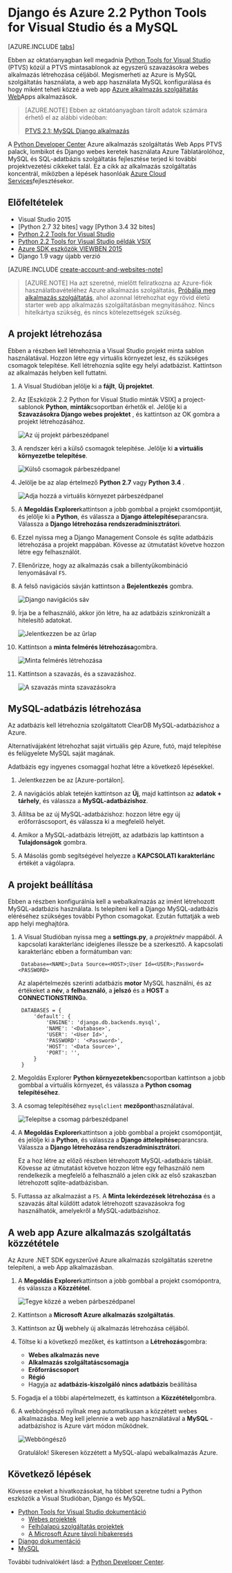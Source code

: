 <properties 
    pageTitle="Django és Azure 2.2 Python Tools for Visual Studio és a MySQL" 
    description="Megtudhatja, hogy miként Django webalkalmazást tárolja az adatokat a MySQL-adatbázis példány létrehozása az Python Tools for Visual Studio segítségével, és Azure alkalmazás szolgáltatás Web Apps alkalmazások telepítheti." 
    services="app-service\web" 
    documentationCenter="python" 
    authors="huguesv" 
    manager="wpickett" 
    editor=""/>

<tags 
    ms.service="app-service-web" 
    ms.workload="web" 
    ms.tgt_pltfrm="na" 
    ms.devlang="python"
    ms.topic="get-started-article" 
    ms.date="07/07/2016"
    ms.author="huvalo"/>

# <a name="django-and-mysql-on-azure-with-python-tools-22-for-visual-studio"></a>Django és Azure 2.2 Python Tools for Visual Studio és a MySQL 

[AZURE.INCLUDE [tabs](../../includes/app-service-web-get-started-nav-tabs.md)]

Ebben az oktatóanyagban kell megadnia [Python Tools for Visual Studio] (PTVS) közül a PTVS mintasablonok az egyszerű szavazásokra webes alkalmazás létrehozása céljából. Megismerheti az Azure is MySQL szolgáltatás használata, a web app használata MySQL konfigurálása és hogy miként teheti közzé a web app [Azure alkalmazás szolgáltatás Web](http://go.microsoft.com/fwlink/?LinkId=529714)Apps alkalmazások.

> [AZURE.NOTE] Ebben az oktatóanyagban tárolt adatok számára érhető el az alábbi videóban:
> 
> [PTVS 2.1: MySQL Django alkalmazás][video]

A [Python Developer Center] Azure alkalmazás szolgáltatás Web Apps PTVS palack, lombikot és Django webes keretek használata Azure Táblatárolóhoz, MySQL és SQL-adatbázis szolgáltatás fejlesztése terjed ki további projektvezetési cikkeket talál. Ez a cikk az alkalmazás szolgáltatás koncentrál, miközben a lépések hasonlóak [Azure Cloud Services]fejlesztésekor.

## <a name="prerequisites"></a>Előfeltételek

 - Visual Studio 2015
 - [Python 2.7 32 bites] vagy [Python 3.4 32 bites]
 - [Python 2.2 Tools for Visual Studio]
 - [Python 2.2 Tools for Visual Studio példák VSIX]
 - [Azure SDK eszközök VIEWBEN 2015]
 - Django 1.9 vagy újabb verzió

[AZURE.INCLUDE [create-account-and-websites-note](../../includes/create-account-and-websites-note.md)]

<!-- This note should not render as part of the the previous include. -->

> [AZURE.NOTE] Ha azt szeretné, mielőtt feliratkozna az Azure-fiók használatbavételéhez Azure alkalmazás szolgáltatás, [Próbálja meg alkalmazás szolgáltatás](http://go.microsoft.com/fwlink/?LinkId=523751), ahol azonnal létrehozhat egy rövid életű starter web app alkalmazás szolgáltatásban megnyitásához. Nincs hitelkártya szükség, és nincs kötelezettségek szükség.

## <a name="create-the-project"></a>A projekt létrehozása

Ebben a részben kell létrehoznia a Visual Studio projekt minta sablon használatával. Hozzon létre egy virtuális környezet lesz, és szükséges csomagok telepítése. Kell létrehoznia sqlite egy helyi adatbázist. Kattintson az alkalmazás helyben kell futtatni.

1. A Visual Studióban jelölje ki a **fájlt**, **Új projektet**.

1. Az [Eszközök 2.2 Python for Visual Studio minták VSIX] a project-sablonok **Python**, **minták**csoportban érhetők el. Jelölje ki a **Szavazásokra Django webes projektet** , és kattintson az OK gombra a projekt létrehozásához.

    ![Az új projekt párbeszédpanel](./media/web-sites-python-ptvs-django-mysql/PollsDjangoNewProject.png)

1. A rendszer kéri a külső csomagok telepítése. Jelölje ki **a virtuális környezetbe telepítése**.

    ![Külső csomagok párbeszédpanel](./media/web-sites-python-ptvs-django-mysql/PollsDjangoExternalPackages.png)

1. Jelölje be az alap értelmező **Python 2.7** vagy **Python 3.4** .

    ![Adja hozzá a virtuális környezet párbeszédpanel](./media/web-sites-python-ptvs-django-mysql/PollsCommonAddVirtualEnv.png)

1. A **Megoldás Explorer**kattintson a jobb gombbal a projekt csomópontját, és jelölje ki a **Python**, és válassza a **Django áttelepítése**parancsra.  Válassza a **Django létrehozása rendszeradminisztrátori**.

1. Ezzel nyissa meg a Django Management Console és sqlite adatbázis létrehozása a projekt mappában. Kövesse az útmutatást követve hozzon létre egy felhasználót.

1. Ellenőrizze, hogy az alkalmazás csak a billentyűkombináció lenyomásával `F5`.

1. A felső navigációs sávján kattintson a **Bejelentkezés** gombra.

    ![Django navigációs sáv](./media/web-sites-python-ptvs-django-mysql/PollsDjangoCommonBrowserLocalMenu.png)

1. Írja be a felhasználó, akkor jön létre, ha az adatbázis szinkronizált a hitelesítő adatokat.

    ![Jelentkezzen be az űrlap](./media/web-sites-python-ptvs-django-mysql/PollsDjangoCommonBrowserLocalLogin.png)

1. Kattintson a **minta felmérés létrehozása**gombra.

    ![Minta felmérés létrehozása](./media/web-sites-python-ptvs-django-mysql/PollsDjangoCommonBrowserNoPolls.png)

1. Kattintson a szavazás, és a szavazáshoz.

    ![A szavazás minta szavazásokra](./media/web-sites-python-ptvs-django-mysql/PollsDjangoSqliteBrowser.png)

## <a name="create-a-mysql-database"></a>MySQL-adatbázis létrehozása

Az adatbázis kell létrehoznia szolgáltatott ClearDB MySQL-adatbázishoz a Azure.

Alternatívájaként létrehozhat saját virtuális gép Azure, futó, majd telepítése és felügyelete MySQL saját magának.

Adatbázis egy ingyenes csomaggal hozhat létre a következő lépésekkel.

1. Jelentkezzen be az [Azure-portálon].

1. A navigációs ablak tetején kattintson az **Új**, majd kattintson az **adatok + tárhely**, és válassza a **MySQL-adatbázishoz**. 

1. Állítsa be az új MySQL-adatbázishoz: hozzon létre egy új erőforráscsoport, és válassza ki a megfelelő helyét.

1. Amikor a MySQL-adatbázis létrejött, az adatbázis lap kattintson a **Tulajdonságok** gombra.

1. A Másolás gomb segítségével helyezze a **KAPCSOLATI karakterlánc** értékét a vágólapra.

## <a name="configure-the-project"></a>A projekt beállítása

Ebben a részben konfigurálnia kell a webalkalmazás az imént létrehozott MySQL-adatbázis használata. Is telepíteni kell a Django MySQL-adatbázis eléréséhez szükséges további Python csomagokat. Ezután futtatják a web app helyi meghajtóra.

1. A Visual Studióban nyissa meg a **settings.py**, a *projektnév* mappából. A kapcsolati karakterlánc ideiglenes illessze be a szerkesztő. A kapcsolati karakterlánc ebben a formátumban van:

        Database=<NAME>;Data Source=<HOST>;User Id=<USER>;Password=<PASSWORD>

    Az alapértelmezés szerinti adatbázis **motor** MySQL használni, és az értékeket a **név**, a **felhasználó**, a **jelszó** és a **HOST** a **CONNECTIONSTRING**a.

        DATABASES = {
            'default': {
                'ENGINE': 'django.db.backends.mysql',
                'NAME': '<Database>',
                'USER': '<User Id>',
                'PASSWORD': '<Password>',
                'HOST': '<Data Source>',
                'PORT': '',
            }
        }


1. Megoldás Explorer **Python környezetekben**csoportban kattintson a jobb gombbal a virtuális környezet, és válassza a **Python csomag telepítéséhez**.

1. A csomag telepítéséhez `mysqlclient` **mezőpont**használatával.

    ![Telepítse a csomag párbeszédpanel](./media/web-sites-python-ptvs-django-mysql/PollsDjangoMySQLInstallPackage.png)

1. A **Megoldás Explorer**kattintson a jobb gombbal a projekt csomópontját, és jelölje ki a **Python**, és válassza a **Django áttelepítése**parancsra.  Válassza a **Django létrehozása rendszeradminisztrátori**.

    Ez a hoz létre az előző részben létrehozott MySQL-adatbázis tábláit. Kövesse az útmutatást követve hozzon létre egy felhasználó nem rendelkezik a megfelelő a felhasználó a jelen cikk az első szakaszban létrehozott sqlite-adatbázisban.

1. Futtassa az alkalmazást a `F5`. A **Minta lekérdezések létrehozása** és a szavazás által küldött adatok létrehozott szavazásokra fog használhatók, amelyekről a MySQL-adatbázishoz.

## <a name="publish-the-web-app-to-azure-app-service"></a>A web app Azure alkalmazás szolgáltatás közzététele

Az Azure .NET SDK egyszerűvé Azure alkalmazás szolgáltatás szeretne telepíteni, a web App alkalmazásban.

1. A **Megoldás Explorer**kattintson a jobb gombbal a projekt csomópontra, és válassza a **Közzététel**.

    ![Tegye közzé a weben párbeszédpanel](./media/web-sites-python-ptvs-django-mysql/PollsCommonPublishWebSiteDialog.png)

1. Kattintson a **Microsoft Azure alkalmazás szolgáltatás**.

1. Kattintson az **Új** webhely új alkalmazás létrehozása céljából.

1. Töltse ki a következő mezőket, és kattintson a **Létrehozás**gombra:
    - **Webes alkalmazás neve**
    - **Alkalmazás szolgáltatáscsomagja**
    - **Erőforráscsoport**
    - **Régió**
    - Hagyja az **adatbázis-kiszolgáló** **nincs adatbázis** beállítása

1. Fogadja el a többi alapértelmezett, és kattintson a **Közzététel**gombra.

1. A webböngésző nyílnak meg automatikusan a közzétett webes alkalmazásba. Meg kell jelennie a web app használatával a **MySQL** -adatbázishoz is Azure várt módon működnek.

    ![Webböngésző](./media/web-sites-python-ptvs-django-mysql/PollsDjangoAzureBrowser.png)

    Gratulálok! Sikeresen közzétett a MySQL-alapú webalkalmazás Azure.

## <a name="next-steps"></a>Következő lépések

Kövesse ezeket a hivatkozásokat, ha többet szeretne tudni a Python eszközök a Visual Studióban, Django és MySQL.

- [Python Tools for Visual Studio dokumentáció]
  - [Webes projektek]
  - [Felhőalapú szolgáltatás projektek]
  - [A Microsoft Azure távoli hibakeresés]
- [Django dokumentáció]
- [MySQL]

További tudnivalókért lásd: a [Python Developer Center](/develop/python/).

<!--Link references-->

[Python Developer Center]: /develop/python/
[Azure Cloud Services]: ../cloud-services-python-ptvs.md

<!--External Link references-->

[Azure portál]: https://portal.azure.com
[Python Tools for Visual Studio]: http://aka.ms/ptvs
[Python 2.2 Tools for Visual Studio]: http://go.microsoft.com/fwlink/?LinkID=624025
[Python 2.2 Tools for Visual Studio példák VSIX]: http://go.microsoft.com/fwlink/?LinkID=624025
[Azure SDK eszközök VIEWBEN 2015]: http://go.microsoft.com/fwlink/?LinkId=518003
[A 32 bites 2.7 Python]: http://go.microsoft.com/fwlink/?LinkId=517190 
[A 32 bites 3.4 Python]: http://go.microsoft.com/fwlink/?LinkId=517191
[Python Tools for Visual Studio dokumentáció]: http://aka.ms/ptvsdocs
[A Microsoft Azure távoli hibakeresés]: http://go.microsoft.com/fwlink/?LinkId=624026
[Webes projektek]: http://go.microsoft.com/fwlink/?LinkId=624027
[Felhőalapú szolgáltatás projektek]: http://go.microsoft.com/fwlink/?LinkId=624028
[Django dokumentáció]: https://www.djangoproject.com/
[MySQL]: http://www.mysql.com/
[video]: http://youtu.be/oKCApIrS0Lo
